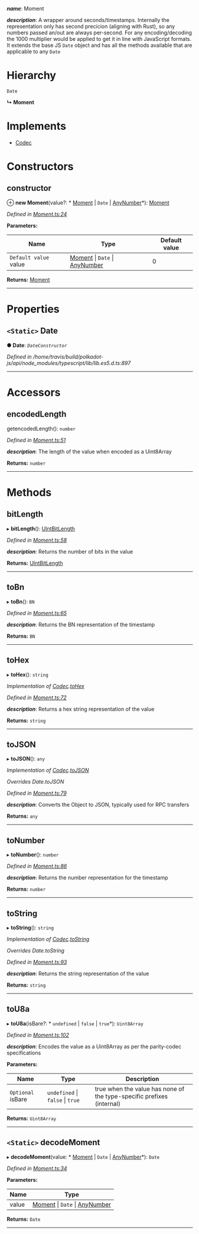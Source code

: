 

*__name__*: Moment

*__description__*: A wrapper around seconds/timestamps. Internally the representation only has second precicion (aligning with Rust), so any numbers passed an/out are always per-second. For any encoding/decoding the 1000 multiplier would be applied to get it in line with JavaScript formats. It extends the base JS `Date` object and has all the methods available that are applicable to any `Date`

# Hierarchy

 `Date`

**↳ Moment**

# Implements

* [Codec](../interfaces/_types_.codec.md)

# Constructors

<a id="constructor"></a>

##  constructor

⊕ **new Moment**(value?: * [Moment](_moment_.moment.md) &#124; `Date` &#124; [AnyNumber](../modules/_types_.md#anynumber)*): [Moment](_moment_.moment.md)

*Defined in [Moment.ts:24](https://github.com/polkadot-js/api/blob/4a9069e/packages/types/src/Moment.ts#L24)*

**Parameters:**

| Name | Type | Default value |
| ------ | ------ | ------ |
| `Default value` value |  [Moment](_moment_.moment.md) &#124; `Date` &#124; [AnyNumber](../modules/_types_.md#anynumber)| 0 |

**Returns:** [Moment](_moment_.moment.md)

___

# Properties

<a id="date"></a>

## `<Static>` Date

**● Date**: *`DateConstructor`*

*Defined in /home/travis/build/polkadot-js/api/node_modules/typescript/lib/lib.es5.d.ts:897*

___

# Accessors

<a id="encodedlength"></a>

##  encodedLength

getencodedLength(): `number`

*Defined in [Moment.ts:51](https://github.com/polkadot-js/api/blob/4a9069e/packages/types/src/Moment.ts#L51)*

*__description__*: The length of the value when encoded as a Uint8Array

**Returns:** `number`

___

# Methods

<a id="bitlength"></a>

##  bitLength

▸ **bitLength**(): [UIntBitLength](../modules/_codec_abstractint_.md#uintbitlength)

*Defined in [Moment.ts:58](https://github.com/polkadot-js/api/blob/4a9069e/packages/types/src/Moment.ts#L58)*

*__description__*: Returns the number of bits in the value

**Returns:** [UIntBitLength](../modules/_codec_abstractint_.md#uintbitlength)

___
<a id="tobn"></a>

##  toBn

▸ **toBn**(): `BN`

*Defined in [Moment.ts:65](https://github.com/polkadot-js/api/blob/4a9069e/packages/types/src/Moment.ts#L65)*

*__description__*: Returns the BN representation of the timestamp

**Returns:** `BN`

___
<a id="tohex"></a>

##  toHex

▸ **toHex**(): `string`

*Implementation of [Codec](../interfaces/_types_.codec.md).[toHex](../interfaces/_types_.codec.md#tohex)*

*Defined in [Moment.ts:72](https://github.com/polkadot-js/api/blob/4a9069e/packages/types/src/Moment.ts#L72)*

*__description__*: Returns a hex string representation of the value

**Returns:** `string`

___
<a id="tojson"></a>

##  toJSON

▸ **toJSON**(): `any`

*Implementation of [Codec](../interfaces/_types_.codec.md).[toJSON](../interfaces/_types_.codec.md#tojson)*

*Overrides Date.toJSON*

*Defined in [Moment.ts:79](https://github.com/polkadot-js/api/blob/4a9069e/packages/types/src/Moment.ts#L79)*

*__description__*: Converts the Object to JSON, typically used for RPC transfers

**Returns:** `any`

___
<a id="tonumber"></a>

##  toNumber

▸ **toNumber**(): `number`

*Defined in [Moment.ts:86](https://github.com/polkadot-js/api/blob/4a9069e/packages/types/src/Moment.ts#L86)*

*__description__*: Returns the number representation for the timestamp

**Returns:** `number`

___
<a id="tostring"></a>

##  toString

▸ **toString**(): `string`

*Implementation of [Codec](../interfaces/_types_.codec.md).[toString](../interfaces/_types_.codec.md#tostring)*

*Overrides Date.toString*

*Defined in [Moment.ts:93](https://github.com/polkadot-js/api/blob/4a9069e/packages/types/src/Moment.ts#L93)*

*__description__*: Returns the string representation of the value

**Returns:** `string`

___
<a id="tou8a"></a>

##  toU8a

▸ **toU8a**(isBare?: * `undefined` &#124; `false` &#124; `true`*): `Uint8Array`

*Defined in [Moment.ts:102](https://github.com/polkadot-js/api/blob/4a9069e/packages/types/src/Moment.ts#L102)*

*__description__*: Encodes the value as a Uint8Array as per the parity-codec specifications

**Parameters:**

| Name | Type | Description |
| ------ | ------ | ------ |
| `Optional` isBare |  `undefined` &#124; `false` &#124; `true`|  true when the value has none of the type-specific prefixes (internal) |

**Returns:** `Uint8Array`

___
<a id="decodemoment"></a>

## `<Static>` decodeMoment

▸ **decodeMoment**(value: * [Moment](_moment_.moment.md) &#124; `Date` &#124; [AnyNumber](../modules/_types_.md#anynumber)*): `Date`

*Defined in [Moment.ts:34](https://github.com/polkadot-js/api/blob/4a9069e/packages/types/src/Moment.ts#L34)*

**Parameters:**

| Name | Type |
| ------ | ------ |
| value |  [Moment](_moment_.moment.md) &#124; `Date` &#124; [AnyNumber](../modules/_types_.md#anynumber)|

**Returns:** `Date`

___

